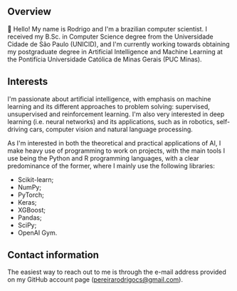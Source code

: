 ## Overview

:wave: Hello! My name is Rodrigo and I'm a brazilian computer scientist. I received my B.Sc. in Computer Science degree from the Universidade Cidade de São Paulo (UNICID), and I'm currently working towards obtaining my postgraduate degree in Artificial Intelligence and Machine Learning at the Pontifícia Universidade Católica de Minas Gerais (PUC Minas).

## Interests

I'm passionate about artificial intelligence, with emphasis on machine learning and its different approaches to problem solving: supervised, unsupervised and reinforcement learning. I'm also very interested in deep learning (i.e. neural networks) and its applications, such as in robotics, self-driving cars, computer vision and natural language processing.

As I'm interested in both the theoretical and practical applications of AI, I make heavy use of programming to work on projects, with the main tools I use being the Python and R programming languages, with a clear predominance of the former, where I mainly use the following libraries:

* Scikit-learn;
* NumPy;
* PyTorch;
* Keras;
* XGBoost;
* Pandas;
* SciPy;
* OpenAI Gym.

## Contact information

The easiest way to reach out to me is through the e-mail address provided on my GitHub account page (pereirarodrigocs@gmail.com).
<!--
**pereirarodrigo/pereirarodrigo** is a ✨ _special_ ✨ repository because its `README.md` (this file) appears on your GitHub profile.

[![Rodrigo's GitHub stats](https://github-readme-stats.vercel.app/api?username=pereirarodrigo)](https://github.com/pereirarodrigo/github-readme-stats)
